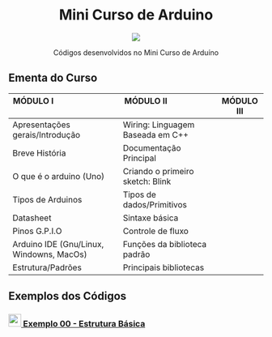 <h1 align="center"> Mini Curso de Arduino</h1>
<p align="center">
  <img src="https://cdn.arduino.cc/homepage/images/what_is-board.png">
</p>
<p align="center">Códigos desenvolvidos no Mini Curso de Arduíno</p>

<h2>Ementa do Curso</h2>

MÓDULO I                                | MÓDULO II                         | MÓDULO III
--------------------------------------- | ----------------------------------|----------------------------------
Apresentações gerais/Introdução         | Wiring: Linguagem Baseada em C++  |
Breve História                          | Documentação Principal            |
O que é o arduino (Uno)                 | Criando o primeiro sketch: Blink  |
Tipos de Arduinos                       | Tipos de dados/Primitivos         |
Datasheet                               | Sintaxe básica                    |
Pinos G.P.I.O                           | Controle de fluxo                 |
Arduino IDE (Gnu/Linux, Windowns, MacOs)| Funções da biblioteca padrão      |
Estrutura/Padrões                       | Principais bibliotecas            |

<h2>Exemplos dos Códigos</h2>

<h3><a href="https://github.com/WalderlanSena/miniCursoArduino/tree/master/src/exemplo00"> 
  <img src="https://www.arduino.cc/en/pub/skins/arduinoWide/img/Icon_download-01.svg" width="25"> Exemplo 00 - Estrutura Básica
</a></h3>
